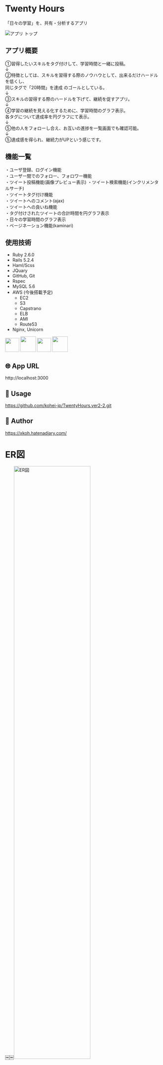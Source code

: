 # Twenty Hours
「日々の学習」を、共有・分析するアプリ
<br>

<img style=" width: 80% display: block; text-align: center;" alt="アプリ トップ" src="https://user-images.githubusercontent.com/55340851/75805232-cd721380-5dc4-11ea-8602-1429e165a524.png">


## アプリ概要
①習得したいスキルをタグ付けして、学習時間と一緒に投稿。  
↓  
②特徴としては、スキルを習得する際のノウハウとして、出来るだけハードルを低くし、  
  同じタグで「20時間」を達成  のゴールとしている。  
↓  
③スキルの習得する際のハードルを下げて、継続を促すアプリ。  
↓  
④学習の継続を見える化するために、学習時間のグラフ表示。  
  各タグについて達成率を円グラフにて表示。  
↓  
⑤他の人をフォローし合え、お互いの進捗を一覧画面でも確認可能。  
↓  
⑤達成感を得られ、継続力がUPという感じです。  


## 機能一覧
・ユーザ登録、ログイン機能  
・ユーザー間でのフォロー、フォロワー機能  
・ツイート投稿機能(画像プレビュー表示)
・ツイート検索機能(インクリメンタルサーチ)  
・ツイートタグ付け機能  
・ツイートへのコメント(ajax)  
・ツイートへの良いね機能  
・タグ付けされたツイートの合計時間を円グラフ表示  
・日々の学習時間のグラフ表示  
・ページネーション機能(kaminari)  


## 使用技術
- Ruby 2.6.0  
- Rails 5.2.4  
- Haml/Scss   
- JQuary  
- GitHub, Git  
- Rspec  
- MySQL 5.6  
- AWS (今後搭載予定)  
  - EC2  
  - S3  
  - Capstrano  
  - ELB  
  - AMI  
  - Route53  
- Nginx, Unicorn  


<p text-align: center>
  <a href="https://rubyonrails.org/"><img src="https://meltingrabbit.com/blog/article/2018081501/top.jpg" height="45px"; /></a>
  <a href="http://haml.info/"><img src="https://glaucocustodio.github.io/assets/haml-cover.jpg?1" height="50px;" /></a>
  <a href="https://sass-lang.com/"><img src="https://upload.wikimedia.org/wikipedia/commons/thumb/9/96/Sass_Logo_Color.svg/1920px-Sass_Logo_Color.svg.png" height="45px;" margin-bottom="10px;" /></a>
  <a href="https://jquery.com/"><img src="https://web-camp.io/magazine/wp-content/uploads/2017/03/JQuery_logo-1-1.png" height="50px;" /></a>
  <!-- <a href="https://aws.amazon.com/jp/ec2/"><img src="https://blog.ismg.kdl.co.jp/wp-content/uploads/2017/05/ec2.png" height="60px;" /></a> -->
</p>


## 🌐 App URL
http://localhost:3000

## 💬 Usage
https://github.com/kohei-jp/TwentyHours.ver2-2.git

## 👀 Author
https://xkoh.hatenadiary.com/

# ER図
￼￼<img width="70%" alt="ER図" src="https://user-images.githubusercontent.com/55340851/75799983-3f922a80-5dbc-11ea-885b-a2f554fded03.png">